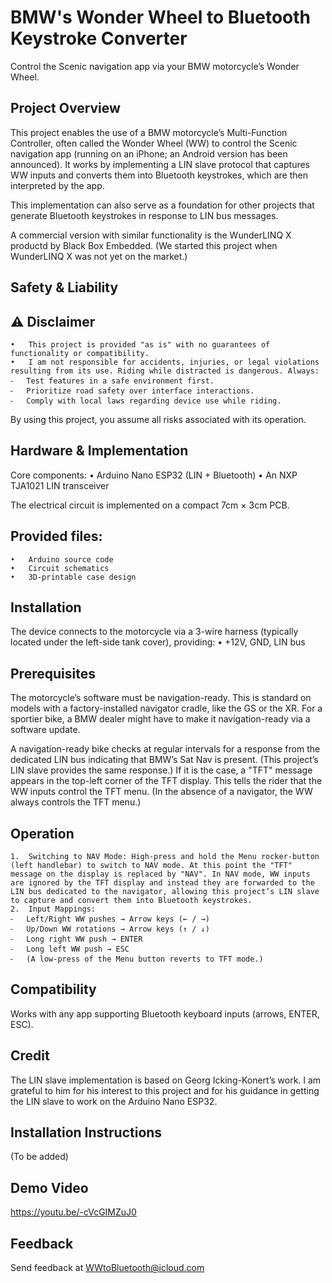 # BMW's Wonder Wheel to Bluetooth Keystroke Converter
Control the Scenic navigation app via your BMW motorcycle’s Wonder Wheel. 

## Project Overview

This project enables the use of a BMW motorcycle’s Multi-Function Controller, often called the Wonder Wheel (WW) to control the Scenic navigation app (running on an iPhone; an Android version has been announced). It works by implementing a LIN slave protocol that captures WW inputs and converts them into Bluetooth keystrokes, which are then interpreted by the app. 

This implementation can also serve as a foundation for other projects that generate Bluetooth keystrokes in response to LIN bus messages.

A commercial version with similar functionality is the WunderLINQ X productd by Black Box Embedded. (We started this project when WunderLINQ X was not yet on the market.)

## Safety & Liability

## ⚠️ Disclaimer
	•	This project is provided "as is" with no guarantees of functionality or compatibility.
	•	I am not responsible for accidents, injuries, or legal violations resulting from its use. Riding while distracted is dangerous. Always:
	⁃	Test features in a safe environment first.
	⁃	Prioritize road safety over interface interactions.
	⁃	Comply with local laws regarding device use while riding.

By using this project, you assume all risks associated with its operation.

## Hardware & Implementation

Core components:
	•	Arduino Nano ESP32 (LIN + Bluetooth)
	•	An NXP TJA1021 LIN transceiver

The electrical circuit is implemented on a compact 7cm × 3cm PCB.

## Provided files: 
	•	Arduino source code
	•	Circuit schematics
	•	3D-printable case design

## Installation

The device connects to the motorcycle via a 3-wire harness (typically located under the left-side tank cover), providing:
	•	+12V, GND, LIN bus

## Prerequisites

The motorcycle’s software must be navigation-ready. This is standard on models with a factory-installed navigator cradle, like the GS or the XR. For a sportier bike, a BMW dealer might have to make it navigation-ready via a software update.

A navigation-ready bike checks at regular intervals for a response from the dedicated LIN bus indicating that BMW’s Sat Nav is present. (This project’s LIN slave provides the same response.) If it is the case, a "TFT" message appears in the top-left corner of the TFT display. This tells the rider that the WW  inputs control the TFT menu. (In the absence of a navigator, the WW always controls the TFT menu.)

## Operation

	1.	Switching to NAV Mode: High-press and hold the Menu rocker-button (left handlebar) to switch to NAV mode. At this point the "TFT" message on the display is replaced by "NAV". In NAV mode, WW inputs are ignored by the TFT display and instead they are forwarded to the LIN bus dedicated to the navigator, allowing this project’s LIN slave to capture and convert them into Bluetooth keystrokes. 
	2.	Input Mappings:
	⁃	Left/Right WW pushes → Arrow keys (← / →)
	⁃	Up/Down WW rotations → Arrow keys (↑ / ↓)
	⁃	Long right WW push → ENTER
	⁃	Long left WW push → ESC
	⁃	(A low-press of the Menu button reverts to TFT mode.)

## Compatibility

Works with any app supporting Bluetooth keyboard inputs (arrows, ENTER, ESC).

## Credit

The LIN slave implementation is based on Georg Icking-Konert’s work. I am grateful to him for his interest to this project and for his guidance in getting the LIN slave to work on the Arduino Nano ESP32. 

## Installation Instructions
(To be added)

## Demo Video
https://youtu.be/-cVcGIMZuJ0

## Feedback
Send feedback at WWtoBluetooth@icloud.com

